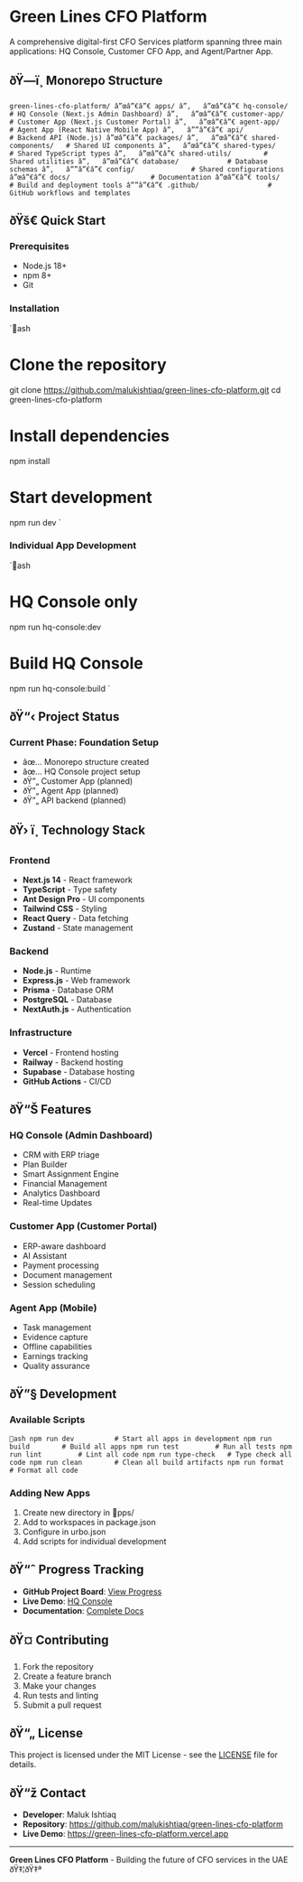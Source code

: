 ﻿# Green Lines CFO Platform

A comprehensive digital-first CFO Services platform spanning three main applications: HQ Console, Customer CFO App, and Agent/Partner App.

## ðŸ—ï¸ Monorepo Structure

`
green-lines-cfo-platform/
â”œâ”€â”€ apps/
â”‚   â”œâ”€â”€ hq-console/           # HQ Console (Next.js Admin Dashboard)
â”‚   â”œâ”€â”€ customer-app/         # Customer App (Next.js Customer Portal)
â”‚   â”œâ”€â”€ agent-app/           # Agent App (React Native Mobile App)
â”‚   â””â”€â”€ api/                 # Backend API (Node.js)
â”œâ”€â”€ packages/
â”‚   â”œâ”€â”€ shared-components/   # Shared UI components
â”‚   â”œâ”€â”€ shared-types/        # Shared TypeScript types
â”‚   â”œâ”€â”€ shared-utils/        # Shared utilities
â”‚   â”œâ”€â”€ database/            # Database schemas
â”‚   â””â”€â”€ config/              # Shared configurations
â”œâ”€â”€ docs/                    # Documentation
â”œâ”€â”€ tools/                   # Build and deployment tools
â””â”€â”€ .github/                 # GitHub workflows and templates
`

## ðŸš€ Quick Start

### Prerequisites
- Node.js 18+
- npm 8+
- Git

### Installation
`ash
# Clone the repository
git clone https://github.com/malukishtiaq/green-lines-cfo-platform.git
cd green-lines-cfo-platform

# Install dependencies
npm install

# Start development
npm run dev
`

### Individual App Development
`ash
# HQ Console only
npm run hq-console:dev

# Build HQ Console
npm run hq-console:build
`

## ðŸ“‹ Project Status

### Current Phase: Foundation Setup
- âœ… Monorepo structure created
- âœ… HQ Console project setup
- ðŸ”„ Customer App (planned)
- ðŸ”„ Agent App (planned)
- ðŸ”„ API backend (planned)

## ðŸ› ï¸ Technology Stack

### Frontend
- **Next.js 14** - React framework
- **TypeScript** - Type safety
- **Ant Design Pro** - UI components
- **Tailwind CSS** - Styling
- **React Query** - Data fetching
- **Zustand** - State management

### Backend
- **Node.js** - Runtime
- **Express.js** - Web framework
- **Prisma** - Database ORM
- **PostgreSQL** - Database
- **NextAuth.js** - Authentication

### Infrastructure
- **Vercel** - Frontend hosting
- **Railway** - Backend hosting
- **Supabase** - Database hosting
- **GitHub Actions** - CI/CD

## ðŸ“Š Features

### HQ Console (Admin Dashboard)
- CRM with ERP triage
- Plan Builder
- Smart Assignment Engine
- Financial Management
- Analytics Dashboard
- Real-time Updates

### Customer App (Customer Portal)
- ERP-aware dashboard
- AI Assistant
- Payment processing
- Document management
- Session scheduling

### Agent App (Mobile)
- Task management
- Evidence capture
- Offline capabilities
- Earnings tracking
- Quality assurance

## ðŸ”§ Development

### Available Scripts
`ash
npm run dev          # Start all apps in development
npm run build        # Build all apps
npm run test         # Run all tests
npm run lint         # Lint all code
npm run type-check   # Type check all code
npm run clean        # Clean all build artifacts
npm run format       # Format all code
`

### Adding New Apps
1. Create new directory in pps/
2. Add to workspaces in package.json
3. Configure in 	urbo.json
4. Add scripts for individual development

## ðŸ“ˆ Progress Tracking

- **GitHub Project Board**: [View Progress](https://github.com/malukishtiaq/green-lines-cfo-platform/projects/1)
- **Live Demo**: [HQ Console](https://green-lines-cfo-platform.vercel.app)
- **Documentation**: [Complete Docs](./docs/)

## ðŸ¤ Contributing

1. Fork the repository
2. Create a feature branch
3. Make your changes
4. Run tests and linting
5. Submit a pull request

## ðŸ“„ License

This project is licensed under the MIT License - see the [LICENSE](LICENSE) file for details.

## ðŸ“ž Contact

- **Developer**: Maluk Ishtiaq
- **Repository**: https://github.com/malukishtiaq/green-lines-cfo-platform
- **Live Demo**: https://green-lines-cfo-platform.vercel.app

---

**Green Lines CFO Platform** - Building the future of CFO services in the UAE ðŸ‡¦ðŸ‡ª
